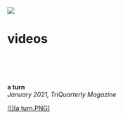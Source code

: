 [![](code.jpeg)](../index.html)

# videos
<br><br><br>

**a turn** <br>
<em> January 2021, TriQuarterly Magazine </em>

[![](a turn.PNG)](https://www.triquarterly.org/issues/issue-159/turn)
